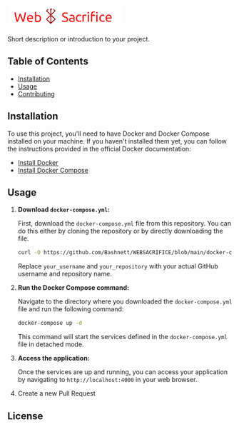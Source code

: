 ![Project Image](https://github.com/Bashnett/BASHHH/blob/main/output-onlinepngtools.png)

Short description or introduction to your project.

## Table of Contents

- [Installation](#installation)
- [Usage](#usage)
- [Contributing](#contributing)


## Installation

To use this project, you'll need to have Docker and Docker Compose installed on your machine. If you haven't installed them yet, you can follow the instructions provided in the official Docker documentation:

- [Install Docker](https://docs.docker.com/get-docker/)
- [Install Docker Compose](https://docs.docker.com/compose/install/)

## Usage

1. **Download `docker-compose.yml`:**

    First, download the `docker-compose.yml` file from this repository. You can do this either by cloning the repository or by directly downloading the file.

    ```bash
    curl -O https://github.com/Bashnett/WEBSACRIFICE/blob/main/docker-compose.yml
    ```

    Replace `your_username` and `your_repository` with your actual GitHub username and repository name.

2. **Run the Docker Compose command:**

    Navigate to the directory where you downloaded the `docker-compose.yml` file and run the following command:

    ```bash
    docker-compose up -d
    ```

    This command will start the services defined in the `docker-compose.yml` file in detached mode.

3. **Access the application:**

    Once the services are up and running, you can access your application by navigating to `http://localhost:4000` in your web browser.


6. Create a new Pull Request

## License

